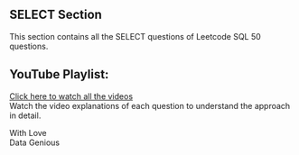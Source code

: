 ## SELECT Section
This section contains all the SELECT questions of Leetcode SQL 50 questions. 
## YouTube Playlist:
[Click here to watch all the videos](https://www.youtube.com/playlist?list=PLR5eluFDRdeLsHedihc_Ay5VLRh3_C-I_) </br>
Watch the video explanations of each question to understand the approach in detail.

With Love </br>
Data Genious
